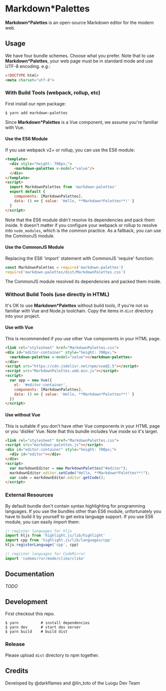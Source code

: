 # Markdown*Palettes

**Markdown*Palettes** is an open-source Markdown editor for the modern web.

## Usage

We have four bundle schemes. Choose what you prefer.
Note that to use **Markdown*Palettes**, your web page must be in standard mode and use UTF-8 encoding. e.g.:

```html
<!DOCTYPE html>
<meta charset="utf-8">
```

### With Build Tools (webpack, rollup, etc)

First install our npm package:

```console
$ yarn add markdown-palettes
```

Since **Markdown*Palettes** is a Vue component, we assume you're familiar with Vue.

#### Use the ES6 Module

If you use webpack v2+ or rollup, you can use the ES6 module:

```html
<template>
  <div style="height: 700px;">
    <markdown-palettes v-model="value"/>
  </div>
</template>
<script>
  import MarkdownPalettes from 'markdown-palettes'
  export default {
    components: [MarkdownPalettes],
    data: () => { value: 'Hello, **Markdown*Palettes**!' }
  }
</script>
```

Note that the ES6 module didn't resolve its dependencies and pack them inside. It doesn't matter if you configure your webpack or rollup to resolve into `node_modules`, which is the common practice. As a fallback, you can use the CommonJS module.

#### Use the CommonJS Module

Replacing the ES6 'import' statement with CommonJS 'require' function:

```javascript
const MarkdownPalettes = require('markdown-palettes')
require('markdown-palettes/dist/MarkdownPalettes.css')
```

The CommonJS module resolved its dependencies and packed them inside.

### Without Build Tools (use directly in HTML)

It's OK to use **Markdown*Palettes** without build tools, if you're not so familiar with Vue and Node.js toolchain.
Copy the items in `dist` directory into your project.

#### Use with Vue

This is recommended if you use other Vue components in your HTML page.

```html
<link rel="stylesheet" href="MarkdownPalettes.css">
<div id="editor-container" style="height: 700px;">
  <markdown-palettes v-model="value"></markdown-palettes>
</div>
<script src="https://cdn.jsdelivr.net/npm/vue@2.5"></script>
<script src="MarkdownPalettes.umd.min.js"></script>
<script>
  var app = new Vue({
    el: '#editor-container',
    components: [MarkdownPalettes],
    data: () => { value: 'Hello, **Markdown*Palettes**!' }
  })
</script>
```

#### Use without Vue

This is suitable if you don't have other Vue components in your HTML page or you 'dislike' Vue. Note that this bundle includes Vue inside so it's larger.

```html
<link rel="stylesheet" href="MarkdownPalettes.css">
<script src="markdown-palettes.js"></script>
<div id="editor-container" style="height: 700px;">
  <div id="editor"></div>
</div>
<script>
  var markdownEditor = new MarkdownPalettes("#editor");
  markdownEditor.editor.setCode("Hello, **Markdown*Palettes**!");
  var code = markdownEditor.editor.getCode();
</script>
```

### External Resources

By default bundle don't contain syntax highlighting for programming languages. If you use the bundles other than ES6 module, unfortunately you have to build it by yourself to get extra language support. If you use ES6 module, you can easily import them:

```javascript
// register languages for hljs
import hljs from 'highlight.js/lib/highlight'
import cpp from 'highlight.js/lib/languages/cpp'
hljs.registerLanguage('cpp', cpp)

// register languages for CodeMirror
import 'codemirror/mode/clike/clike'
```

## Documentation

 _TODO_

## Development

First checkout this repo.

```console
$ yarn          # install dependencies
$ yarn dev      # start dev server
$ yarn build    # build dist
```

### Release

Please upload `dist` directory to npm together.

## Credits

Developed by @darkflames and @lin_toto of the Luogu Dev Team
